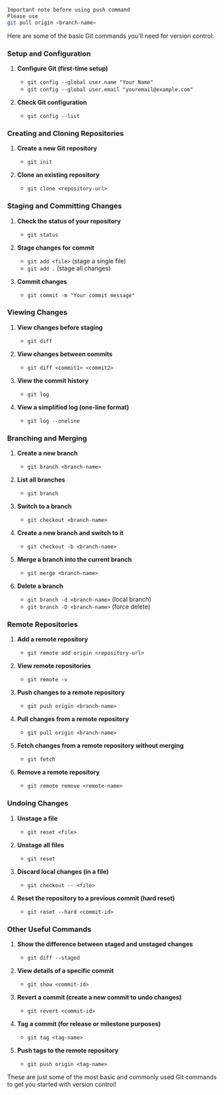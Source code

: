 ```bash
Important note before using push command 
Please use 
git pull origin <branch-name>
```

Here are some of the basic Git commands you'll need for version control:

### **Setup and Configuration**
1. **Configure Git (first-time setup)**
   - `git config --global user.name "Your Name"`
   - `git config --global user.email "youremail@example.com"`
   
2. **Check Git configuration**
   - `git config --list`

### **Creating and Cloning Repositories**
1. **Create a new Git repository**
   - `git init`

2. **Clone an existing repository**
   - `git clone <repository-url>`

### **Staging and Committing Changes**
1. **Check the status of your repository**
   - `git status`

2. **Stage changes for commit**
   - `git add <file>` (stage a single file)
   - `git add .` (stage all changes)

3. **Commit changes**
   - `git commit -m "Your commit message"`

### **Viewing Changes**
1. **View changes before staging**
   - `git diff`

2. **View changes between commits**
   - `git diff <commit1> <commit2>`

3. **View the commit history**
   - `git log`

4. **View a simplified log (one-line format)**
   - `git log --oneline`

### **Branching and Merging**
1. **Create a new branch**
   - `git branch <branch-name>`

2. **List all branches**
   - `git branch`

3. **Switch to a branch**
   - `git checkout <branch-name>`

4. **Create a new branch and switch to it**
   - `git checkout -b <branch-name>`

5. **Merge a branch into the current branch**
   - `git merge <branch-name>`

6. **Delete a branch**
   - `git branch -d <branch-name>` (local branch)
   - `git branch -D <branch-name>` (force delete)

### **Remote Repositories**
1. **Add a remote repository**
   - `git remote add origin <repository-url>`

2. **View remote repositories**
   - `git remote -v`

3. **Push changes to a remote repository**
   - `git push origin <branch-name>`

4. **Pull changes from a remote repository**
   - `git pull origin <branch-name>`

5. **Fetch changes from a remote repository without merging**
   - `git fetch`

6. **Remove a remote repository**
   - `git remote remove <remote-name>`

### **Undoing Changes**
1. **Unstage a file**
   - `git reset <file>`

2. **Unstage all files**
   - `git reset`

3. **Discard local changes (in a file)**
   - `git checkout -- <file>`

4. **Reset the repository to a previous commit (hard reset)**
   - `git reset --hard <commit-id>`

### **Other Useful Commands**
1. **Show the difference between staged and unstaged changes**
   - `git diff --staged`

2. **View details of a specific commit**
   - `git show <commit-id>`

3. **Revert a commit (create a new commit to undo changes)**
   - `git revert <commit-id>`

4. **Tag a commit (for release or milestone purposes)**
   - `git tag <tag-name>`

5. **Push tags to the remote repository**
   - `git push origin <tag-name>`

These are just some of the most basic and commonly used Git commands to get you started with version control!